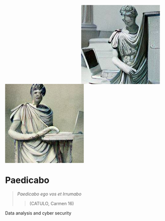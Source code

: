 <div class="row">
  <div class="column">
    <img align="right" width="256" height="256" src="https://github.com/Origamologo/Paedicabo/blob/main/images/caesar_laptop_6.png">
  </div>
  <div class="column">
    <img align="middle" width="256" height="256" src="https://github.com/Origamologo/Paedicabo/blob/main/images/caesar_laptop_1.png">
  </div>
</div>  

# Paedicabo

> *Paedicabo ego vos et Irrumabo*
> > (CATULO, Carmen 16)

Data analysis and cyber security
</p>
